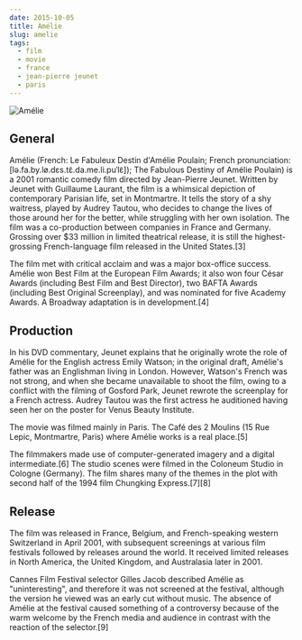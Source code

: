 ```yaml
---
date: 2015-10-05
title: Amélie
slug: amelie
tags:
  - film
  - movie
  - france
  - jean-pierre jeunet
  - paris
---
```


![Amélie](http://wallpapers2015.mobi/wp-content/uploads/audrey-tautou-amelie-gif-wallpapers-2.jpg)

General
-------

Amélie (French: Le Fabuleux Destin d'Amélie Poulain; French pronunciation: ​[lə.fa.by.lø.dɛs.tɛ̃.da.me.li.puˈlɛ̃]); The Fabulous Destiny of Amélie Poulain) is a 2001 romantic comedy film directed by Jean-Pierre Jeunet. Written by Jeunet with Guillaume Laurant, the film is a whimsical depiction of contemporary Parisian life, set in Montmartre. It tells the story of a shy waitress, played by Audrey Tautou, who decides to change the lives of those around her for the better, while struggling with her own isolation. The film was a co-production between companies in France and Germany. Grossing over $33 million in limited theatrical release, it is still the highest-grossing French-language film released in the United States.[3]

The film met with critical acclaim and was a major box-office success. Amélie won Best Film at the European Film Awards; it also won four César Awards (including Best Film and Best Director), two BAFTA Awards (including Best Original Screenplay), and was nominated for five Academy Awards. A Broadway adaptation is in development.[4]

Production
----------

In his DVD commentary, Jeunet explains that he originally wrote the role of Amélie for the English actress Emily Watson; in the original draft, Amélie's father was an Englishman living in London. However, Watson's French was not strong, and when she became unavailable to shoot the film, owing to a conflict with the filming of Gosford Park, Jeunet rewrote the screenplay for a French actress. Audrey Tautou was the first actress he auditioned having seen her on the poster for Venus Beauty Institute.

The movie was filmed mainly in Paris. The Café des 2 Moulins (15 Rue Lepic, Montmartre, Paris) where Amélie works is a real place.[5]

The filmmakers made use of computer-generated imagery and a digital intermediate.[6] The studio scenes were filmed in the Coloneum Studio in Cologne (Germany). The film shares many of the themes in the plot with second half of the 1994 film Chungking Express.[7][8]

Release
-------

The film was released in France, Belgium, and French-speaking western Switzerland in April 2001, with subsequent screenings at various film festivals followed by releases around the world. It received limited releases in North America, the United Kingdom, and Australasia later in 2001.

Cannes Film Festival selector Gilles Jacob described Amélie as "uninteresting", and therefore it was not screened at the festival, although the version he viewed was an early cut without music. The absence of Amélie at the festival caused something of a controversy because of the warm welcome by the French media and audience in contrast with the reaction of the selector.[9]

